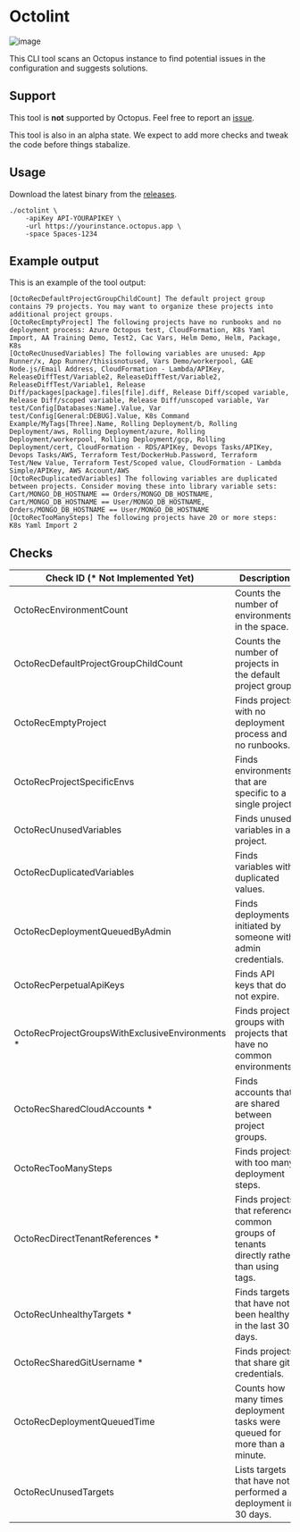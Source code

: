 # Octolint

![image](https://user-images.githubusercontent.com/160104/222631936-e1ec480e-abd5-4622-978d-08259844aa14.png)

This CLI tool scans an Octopus instance to find potential issues in the configuration and suggests solutions.

## Support

This tool is **not** supported by Octopus. Feel free to report
an [issue](https://github.com/mcasperson/OctopusRecommendationEngine/issues).

This tool is also in an alpha state. We expect to add more checks and tweak the code before things stabalize.

## Usage

Download the latest binary from
the [releases](https://github.com/mcasperson/OctopusRecommendationEngine/releases/latest).

```
./octolint \
    -apiKey API-YOURAPIKEY \
    -url https://yourinstance.octopus.app \
    -space Spaces-1234
```

## Example output

This is an example of the tool output:

```
[OctoRecDefaultProjectGroupChildCount] The default project group contains 79 projects. You may want to organize these projects into additional project groups.
[OctoRecEmptyProject] The following projects have no runbooks and no deployment process: Azure Octopus test, CloudFormation, K8s Yaml Import, AA Training Demo, Test2, Cac Vars, Helm Demo, Helm, Package, K8s
[OctoRecUnusedVariables] The following variables are unused: App Runner/x, App Runner/thisisnotused, Vars Demo/workerpool, GAE Node.js/Email Address, CloudFormation - Lambda/APIKey, ReleaseDiffTest/Variable2, ReleaseDiffTest/Variable2, ReleaseDiffTest/Variable1, Release Diff/packages[package].files[file].diff, Release Diff/scoped variable, Release Diff/scoped variable, Release Diff/unscoped variable, Var test/Config[Databases:Name].Value, Var test/Config[General:DEBUG].Value, K8s Command Example/MyTags[Three].Name, Rolling Deployment/b, Rolling Deployment/aws, Rolling Deployment/azure, Rolling Deployment/workerpool, Rolling Deployment/gcp, Rolling Deployment/cert, CloudFormation - RDS/APIKey, Devops Tasks/APIKey, Devops Tasks/AWS, Terraform Test/DockerHub.Password, Terraform Test/New Value, Terraform Test/Scoped value, CloudFormation - Lambda Simple/APIKey, AWS Account/AWS
[OctoRecDuplicatedVariables] The following variables are duplicated between projects. Consider moving these into library variable sets: Cart/MONGO_DB_HOSTNAME == Orders/MONGO_DB_HOSTNAME, Cart/MONGO_DB_HOSTNAME == User/MONGO_DB_HOSTNAME, Orders/MONGO_DB_HOSTNAME == User/MONGO_DB_HOSTNAME
[OctoRecTooManySteps] The following projects have 20 or more steps: K8s Yaml Import 2
```

## Checks

| Check ID (* Not Implemented Yet)                | Description                                                                             |
|-------------------------------------------------|-----------------------------------------------------------------------------------------|
| OctoRecEnvironmentCount                         | Counts the number of environments in the space.                                         |
| OctoRecDefaultProjectGroupChildCount            | Counts the number of projects in the default project group.                             |
| OctoRecEmptyProject                             | Finds projects with no deployment process and no runbooks.                              |
| OctoRecProjectSpecificEnvs                      | Finds environments that are specific to a single project.                               |
| OctoRecUnusedVariables                          | Finds unused variables in a project.                                                    |
| OctoRecDuplicatedVariables                      | Finds variables with duplicated values.                                                 |
| OctoRecDeploymentQueuedByAdmin                  | Finds deployments initiated by someone with admin credentials.                          |
| OctoRecPerpetualApiKeys                         | Finds API keys that do not expire.                                                      |
| OctoRecProjectGroupsWithExclusiveEnvironments * | Finds project groups with projects that have no common environments.                    |
| OctoRecSharedCloudAccounts *                    | Finds accounts that are shared between project groups.                                  |
| OctoRecTooManySteps                             | Finds projects with too many deployment steps.                                          |
| OctoRecDirectTenantReferences *                 | Finds projects that reference common groups of tenants directly rather than using tags. |
| OctoRecUnhealthyTargets *                       | Finds targets that have not been healthy in the last 30 days.                           |
| OctoRecSharedGitUsername *                      | Finds projects that share git credentials.                                              |
| OctoRecDeploymentQueuedTime                     | Counts how many times deployment tasks were queued for more than a minute.              |
| OctoRecUnusedTargets                            | Lists targets that have not performed a deployment in 30 days.                          |
